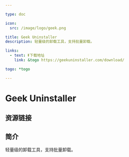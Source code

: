 ```yaml
---

type: doc

icon:
  src: /image/logo/geek.png

title: Geek Uninstaller
description: 轻量级的卸载工具，支持批量卸载。

links:
  - text: ⏬下载地址
    link: &togo https://geekuninstaller.com/download/

togo: *togo

---
```


<ShowLogo />

# Geek Uninstaller

<ShowBreadcrumb />

## 资源链接

<ShowLinks />

## 简介

轻量级的卸载工具，支持批量卸载。